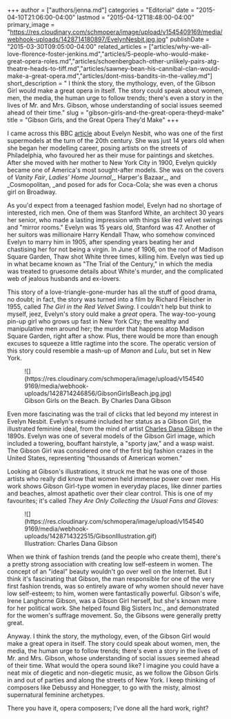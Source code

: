 +++
author = ["authors/jenna.md"]
categories = "Editorial"
date = "2015-04-10T21:06:00-04:00"
lastmod = "2015-04-12T18:48:00-04:00"
primary_image = "https://res.cloudinary.com/schmopera/image/upload/v1545409169/media/webhook-uploads/1428714180897/EvelynNesbit.jpg.jpg"
publishDate = "2015-03-30T09:05:00-04:00"
related_articles = ["articles/why-we-all-love-florence-foster-jenkins.md","articles/5-people-who-would-make-great-opera-roles.md","articles/schoenbergbach-other-unlikely-pairs-atg-theatre-heads-to-tiff.md","articles/sawney-bean-his-cannibal-clan-would-make-a-great-opera.md","articles/dont-miss-bandits-in-the-valley.md"]
short_description = " I think the story, the mythology, even, of the Gibson Girl would make a great opera in itself. The story could speak about women, men, the media, the human urge to follow trends; there&#039;s even a story in the lives of Mr. and Mrs. Gibson, whose understanding of social issues seemed ahead of their time."
slug = "gibson-girls-and-the-great-opera-theyd-make"
title = "Gibson Girls, and the Great Opera They&#039;d Make"
+++

I came across this BBC [article](http://www.bbc.com/culture/story/20141222-the-worlds-first-supermodel) about Evelyn Nesbit, who was one of the first supermodels at the turn of the 20th century. She was just 14 years old when she began her modelling career, posing artists on the streets of Philadelphia, who favoured her as their muse for paintings and sketches. After she moved with her mother to New York City in 1900, Evelyn quickly became one of America's most sought-after models. She was on the covers of _Vanity Fair_, _Ladies' Home Journal_,_ Harper's Bazaar_, and _Cosmopolitan, _and posed for ads for Coca-Cola; she was even a chorus girl on Broadway. 

As you'd expect from a teenaged fashion model, Evelyn had no shortage of interested, rich men. One of them was Stanford White, an architect 30 years her senior, who made a lasting impression with things like red velvet swings and "mirror rooms." Evelyn was 15 years old, Stanford was 47\. Another of her suitors was millionaire Harry Kendall Thaw, who somehow convinced Evelyn to marry him in 1905, after spending years beating her and chastising her for not being a virgin. In June of 1906, on the roof of Madison Square Garden, Thaw shot White three times, killing him. Evelyn was tied up in what became known as "The Trial of the Century," in which the media was treated to gruesome details about White's murder, and the complicated web of jealous husbands and ex-lovers. 

This story of a love-triangle-gone-murder has all the stuff of good drama, no doubt; in fact, the story was turned into a film by Richard Fleischer in 1955, called _The Girl in the Red Velvet Swing_. I couldn't help but think to myself, jeez, Evelyn's story ould make a _great_ opera. The way-too-young pin-up girl who grows up fast in New York City; the wealthy and manipulative men around her; the murder that happens atop Madison Square Garden, right after a show. Plus, there would be more than enough excuses to squeeze a little ragtime into the score. The operatic version of this story could resemble a mash-up of _Manon_ and _Lulu_, but set in New York. 

<figure data-type="image">
![](https://res.cloudinary.com/schmopera/image/upload/v1545409169/media/webhook-uploads/1428714246856/GibsonGirlsBeach.jpg.jpg)
<figcaption>Gibson Girls on the Beach. By Charles Dana Gibson</figcaption>
</figure>

Even more fascinating was the trail of clicks that led beyond my interest in Evelyn Nesbit. Evelyn's résumé included her status as a Gibson Girl, the illustrated feminine ideal, from the mind of artist [Charles Dana Gibson](http://en.wikipedia.org/wiki/Charles_Dana_Gibson) in the 1890s. Evelyn was one of several models of the Gibson Girl image, which included a towering, bouffant hairstyle, a "sporty jaw," and a wasp waist. The Gibson Girl was considered one of the first big fashion crazes in the United States, representing "thousands of American women."  

Looking at Gibson's illustrations, it struck me that he was one of those artists who really did know that women held immense power over men. His work shows Gibson Girl-type women in everyday places, like dinner parties and beaches, almost apathetic over their clear control. This is one of my favourites; it's called _They Are Only Collecting the Usual Fans and Gloves:_ 

<figure data-type="image">
![](https://res.cloudinary.com/schmopera/image/upload/v1545409169/media/webhook-uploads/1428714322515/GibsonIllustration.gif)
<figcaption>Illustration: Charles Dana Gibson</figcaption>
</figure>

When we think of fashion trends (and the people who create them), there's a pretty strong association with creating low self-esteem in women. The concept of an "ideal" beauty wouldn't go over well on the Internet. But I think it's fascinating that Gibson, the man responsible for one of the very first fashion trends, was so entirely aware of why women should never have low self-esteem; to him, women were fantastically powerful. Gibson's wife, Irene Langhorne Gibson, was a Gibson Girl herself, but she's known more for her political work. She helped found Big Sisters Inc., and demonstrated for the women's suffrage movement. So, the Gibsons were generally pretty great. 

Anyway. I think the story, the mythology, even, of the Gibson Girl would make a great opera in itself. The story could speak about women, men, the media, the human urge to follow trends; there's even a story in the lives of Mr. and Mrs. Gibson, whose understanding of social issues seemed ahead of their time. What would the opera sound like? I imagine you could have a neat mix of diegetic and non-diegetic music, as we follow the Gibson Girls in and out of parties and along the streets of New York. I keep thinking of composers like Debussy and Honegger, to go with the misty, almost supernatural feminine archetypes. 

There you have it, opera composers; I've done all the hard work, right?
